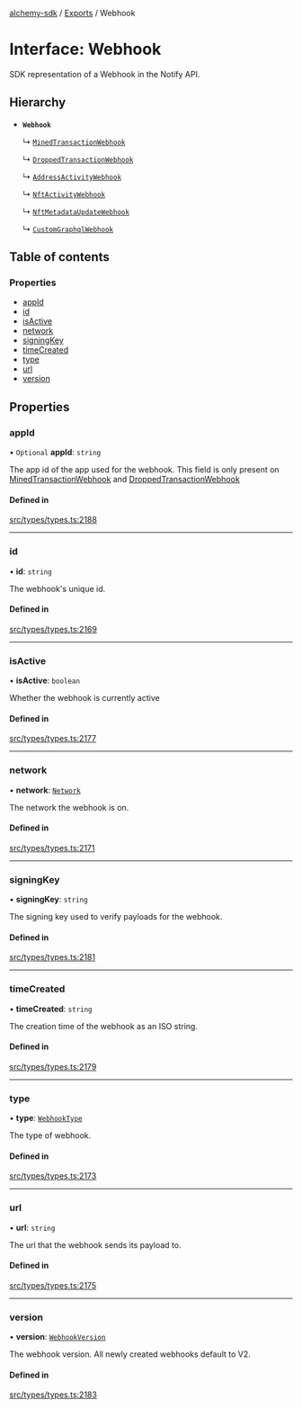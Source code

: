 [alchemy-sdk](../README.md) / [Exports](../modules.md) / Webhook

# Interface: Webhook

SDK representation of a Webhook in the Notify API.

## Hierarchy

- **`Webhook`**

  ↳ [`MinedTransactionWebhook`](MinedTransactionWebhook.md)

  ↳ [`DroppedTransactionWebhook`](DroppedTransactionWebhook.md)

  ↳ [`AddressActivityWebhook`](AddressActivityWebhook.md)

  ↳ [`NftActivityWebhook`](NftActivityWebhook.md)

  ↳ [`NftMetadataUpdateWebhook`](NftMetadataUpdateWebhook.md)

  ↳ [`CustomGraphqlWebhook`](CustomGraphqlWebhook.md)

## Table of contents

### Properties

- [appId](Webhook.md#appid)
- [id](Webhook.md#id)
- [isActive](Webhook.md#isactive)
- [network](Webhook.md#network)
- [signingKey](Webhook.md#signingkey)
- [timeCreated](Webhook.md#timecreated)
- [type](Webhook.md#type)
- [url](Webhook.md#url)
- [version](Webhook.md#version)

## Properties

### appId

• `Optional` **appId**: `string`

The app id of the app used for the webhook. This field is only present on
[MinedTransactionWebhook](MinedTransactionWebhook.md) and [DroppedTransactionWebhook](DroppedTransactionWebhook.md)

#### Defined in

[src/types/types.ts:2188](https://github.com/alchemyplatform/alchemy-sdk-js/blob/c7197b9/src/types/types.ts#L2188)

___

### id

• **id**: `string`

The webhook's unique id.

#### Defined in

[src/types/types.ts:2169](https://github.com/alchemyplatform/alchemy-sdk-js/blob/c7197b9/src/types/types.ts#L2169)

___

### isActive

• **isActive**: `boolean`

Whether the webhook is currently active

#### Defined in

[src/types/types.ts:2177](https://github.com/alchemyplatform/alchemy-sdk-js/blob/c7197b9/src/types/types.ts#L2177)

___

### network

• **network**: [`Network`](../enums/Network.md)

The network the webhook is on.

#### Defined in

[src/types/types.ts:2171](https://github.com/alchemyplatform/alchemy-sdk-js/blob/c7197b9/src/types/types.ts#L2171)

___

### signingKey

• **signingKey**: `string`

The signing key used to verify payloads for the webhook.

#### Defined in

[src/types/types.ts:2181](https://github.com/alchemyplatform/alchemy-sdk-js/blob/c7197b9/src/types/types.ts#L2181)

___

### timeCreated

• **timeCreated**: `string`

The creation time of the webhook as an ISO string.

#### Defined in

[src/types/types.ts:2179](https://github.com/alchemyplatform/alchemy-sdk-js/blob/c7197b9/src/types/types.ts#L2179)

___

### type

• **type**: [`WebhookType`](../enums/WebhookType.md)

The type of webhook.

#### Defined in

[src/types/types.ts:2173](https://github.com/alchemyplatform/alchemy-sdk-js/blob/c7197b9/src/types/types.ts#L2173)

___

### url

• **url**: `string`

The url that the webhook sends its payload to.

#### Defined in

[src/types/types.ts:2175](https://github.com/alchemyplatform/alchemy-sdk-js/blob/c7197b9/src/types/types.ts#L2175)

___

### version

• **version**: [`WebhookVersion`](../enums/WebhookVersion.md)

The webhook version. All newly created webhooks default to V2.

#### Defined in

[src/types/types.ts:2183](https://github.com/alchemyplatform/alchemy-sdk-js/blob/c7197b9/src/types/types.ts#L2183)

